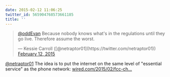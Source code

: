 ```yaml
---
date: 2015-02-12 11:06:25
twitter_id: 565904768573661185
title: ''
---
```


<blockquote class="twitter-tweet"><p lang="en" dir="ltr"><a href="https://twitter.com/oddEvan?ref_src=twsrc%5Etfw">@oddEvan</a> Because nobody knows what&#39;s in the regulations until they go live. Therefore assume the worst.</p>&mdash; Kessie Carroll ([@netraptor01](https://twitter.com/netraptor01)) <a href="https://twitter.com/netraptor01/status/565900861164240897?ref_src=twsrc%5Etfw">February 12, 2015</a></blockquote>
<script async src="https://platform.twitter.com/widgets.js" charset="utf-8"></script>

[@netraptor01](https://twitter.com/netraptor01) The idea is to put the internet on the same level of "essential service" as the phone network: [wired.com/2015/02/fcc-ch…](http://www.wired.com/2015/02/fcc-chairman-wheeler-net-neutrality)
